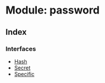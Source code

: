 
# Module: password

## Index

### Interfaces

* [Hash](../interfaces/_iron_5_1_4_index_d_.password.hash.md)
* [Secret](../interfaces/_iron_5_1_4_index_d_.password.secret.md)
* [Specific](../interfaces/_iron_5_1_4_index_d_.password.specific.md)
